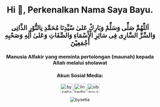 <h1 align="center">Hi 👋, Perkenalkan Nama Saya Bayu.</h1>
<h2 align="center">اَللّٰهُمَّ صَلِّى وَسَلِّمْ وَبَارِكْ عَلىٰ سّيِّدِنَا مُحَمَّدِ نِالنُّوْرِ الذَّاتِى وَالسِّرِّ السَّارِى فِى سَائِرِ الْأَسْمَاءِ وَالصِّفَاتِ وَعَلىٰ اٰلِهِ وَصَحْبِهِ أَجْمَعِيْنَ</h2>
<h3 align="center">Manusia Alfakir yang meminta pertolongan (maunah) kepada Allah melalui sholawat</h3>

<h3 align="center">Akun Sosial Media:</h3>
<p align="center">
  <a href="https://dev.to/bysetia" target="blank">
    <img align="center" src="https://raw.githubusercontent.com/rahuldkjain/github-profile-readme-generator/master/src/images/icons/Social/devto.svg" alt="bysetia" height="30" width="40" />
  </a>
  <a href="https://linkedin.com/in/bayu-septian-kurniawan" target="blank">
    <img align="center" src="https://raw.githubusercontent.com/rahuldkjain/github-profile-readme-generator/master/src/images/icons/Social/linked-in-alt.svg" alt="linkedin.com/in/bayu-septian-kurniawan" height="30" width="40" />
  </a>
  <a href="https://instagram.com/xibayy.s" target="blank">
    <img align="center" src="https://raw.githubusercontent.com/rahuldkjain/github-profile-readme-generator/master/src/images/icons/Social/instagram.svg" alt="xibayy.s" height="30" width="40" />
  </a>
  <p align="center">
    <img src="https://komarev.com/ghpvc/?username=bysetia&label=Profile%20views&color=0e75b6&style=flat" alt="bysetia" />
  </p>
</p>
<br>

